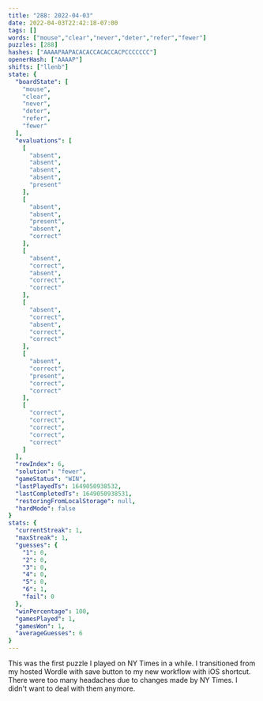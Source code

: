 ```yaml
---
title: "288: 2022-04-03"
date: 2022-04-03T22:42:18-07:00
tags: []
words: ["mouse","clear","never","deter","refer","fewer"]
puzzles: [288]
hashes: ["AAAAPAAPACACACCACACCACPCCCCCCC"]
openerHash: ["AAAAP"]
shifts: ["llenb"]
state: {
  "boardState": [
    "mouse",
    "clear",
    "never",
    "deter",
    "refer",
    "fewer"
  ],
  "evaluations": [
    [
      "absent",
      "absent",
      "absent",
      "absent",
      "present"
    ],
    [
      "absent",
      "absent",
      "present",
      "absent",
      "correct"
    ],
    [
      "absent",
      "correct",
      "absent",
      "correct",
      "correct"
    ],
    [
      "absent",
      "correct",
      "absent",
      "correct",
      "correct"
    ],
    [
      "absent",
      "correct",
      "present",
      "correct",
      "correct"
    ],
    [
      "correct",
      "correct",
      "correct",
      "correct",
      "correct"
    ]
  ],
  "rowIndex": 6,
  "solution": "fewer",
  "gameStatus": "WIN",
  "lastPlayedTs": 1649050938532,
  "lastCompletedTs": 1649050938531,
  "restoringFromLocalStorage": null,
  "hardMode": false
}
stats: {
  "currentStreak": 1,
  "maxStreak": 1,
  "guesses": {
    "1": 0,
    "2": 0,
    "3": 0,
    "4": 0,
    "5": 0,
    "6": 1,
    "fail": 0
  },
  "winPercentage": 100,
  "gamesPlayed": 1,
  "gamesWon": 1,
  "averageGuesses": 6
}
---
```


<!-- more -->

This was the first puzzle I played on NY Times in a while. I transitioned from my hosted Wordle with save button to my new workflow with iOS shortcut. There were too many headaches due to changes made by NY Times. I didn't want to deal with them anymore.

